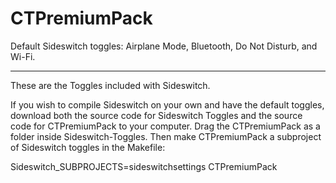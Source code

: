 CTPremiumPack
=============

Default Sideswitch toggles: Airplane Mode, Bluetooth, Do Not Disturb, and Wi-Fi.

----

These are the Toggles included with Sideswitch.


If you wish to compile Sideswitch on your own and have the default toggles, download both the source code for Sideswitch Toggles and the source code for CTPremiumPack to your computer. Drag the CTPremiumPack as a folder inside Sideswitch-Toggles. Then make CTPremiumPack a subproject of Sideswitch toggles in the Makefile:

Sideswitch_SUBPROJECTS=sideswitchsettings CTPremiumPack

